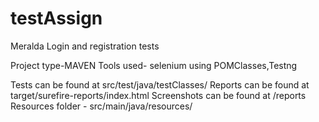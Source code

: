 # testAssign
 Meralda Login and registration tests
 
 
 Project type-MAVEN
 Tools used- selenium using POMClasses,Testng
 
Tests can be found at src/test/java/testClasses/
Reports can be found at target/surefire-reports/index.html
Screenshots can be found at /reports
Resources folder - src/main/java/resources/
